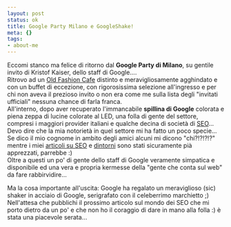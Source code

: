 ```yaml
--- 
layout: post
status: ok
title: Google Party Milano e GoogleShake!
meta: {}
tags: 
- about-me
---
```

Eccomi stanco ma felice di ritorno dal <b>Google Party di Milano</b>, su gentile invito di Kristof Kaiser, dello staff di Google....  
Ritrovo ad un <a href="http://www.oldfashion.it/">Old Fashion Cafe</a> distinto e meravigliosamente agghindato e con un buffet di eccezione, con rigorosissima selezione all'ingresso e per chi non aveva il prezioso invito o non era come me sulla lista degli "invitati ufficiali" nessuna chance di farla franca.  
All'interno, dopo aver recuperato l'immancabile <b>spillina di Google</b> colorata e piena zeppa di lucine colorate al LED, una folla di gente del settore, compresi i maggiori provider italiani e qualche decina di società di <a href="http://www.lastknight.com/SEO-e-Motori-di-Ricerca.aspx">SEO</a>... Devo dire che la mia notorietà in quel settore mi ha fatto un poco specie... Se dico il mio cognome in ambito degli amici alcuni mi dicono "chi?!?!?!?" mentre i miei <a href="http://www.lastknight.com/SEO-e-Motori-di-Ricerca.aspx">articoli su SEO</a> e <a href="http://www.asp101.com/articles/matteo/google/default.asp">dintorni</a> sono stati sicuramente pià apprezzati, parrebbe :)  
Oltre a questi un po' di gente dello staff di Google veramente simpatica e disponibile ed una vera e propria kermesse della "gente che conta sul web" da fare rabbirvidire...  
    
Ma la cosa importante all'uscita: Google ha regalato un meraviglioso (sic) shaker in acciaio di Google, serigrafato con il celeberrimo marchietto ;)  
Nell'attesa che pubblichi il prossimo articolo sul mondo dei SEO che mi porto dietro da un po' e che non ho il coraggio di dare in mano alla folla :) è stata una piacevole serata...
